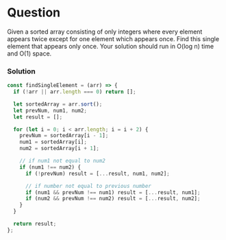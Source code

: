 # Question

Given a sorted array consisting of only integers where every element appears twice except for one element which appears once. Find this single element that appears only once. Your solution should run in O(log n) time and O(1) space.

### Solution

```js
const findSingleElement = (arr) => {
  if (!arr || arr.length === 0) return [];

  let sortedArray = arr.sort();
  let prevNum, num1, num2;
  let result = [];

  for (let i = 0; i < arr.length; i = i + 2) {
    prevNum = sortedArray[i - 1];
    num1 = sortedArray[i];
    num2 = sortedArray[i + 1];

    // if num1 not equal to num2
    if (num1 !== num2) {
      if (!prevNum) result = [...result, num1, num2];

      // if number not equal to previous number
      if (num1 && prevNum !== num1) result = [...result, num1];
      if (num2 && prevNum !== num2) result = [...result, num2];
    }
  }

  return result;
};
```
